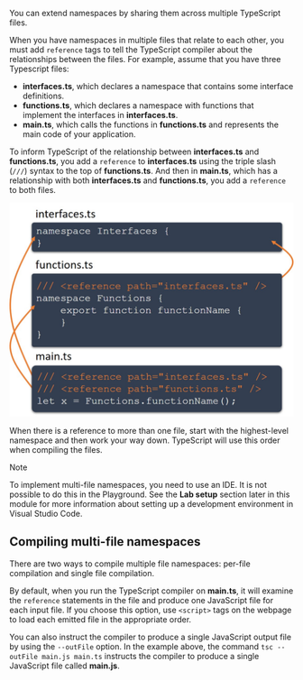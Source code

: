 You can extend namespaces by sharing them across multiple TypeScript files.

When you have namespaces in multiple files that relate to each other, you must add `reference` tags to tell the TypeScript compiler about the relationships between the files. For example, assume that you have three Typescript files:

- **interfaces.ts**, which declares a namespace that contains some interface definitions.
- **functions.ts**, which declares a namespace with functions that implement the interfaces in **interfaces.ts**.
- **main.ts**, which calls the functions in **functions.ts** and represents the main code of your application.

To inform TypeScript of the relationship between **interfaces.ts** and **functions.ts**, you add a `reference` to **interfaces.ts** using the triple slash (`///`) syntax to the top of **functions.ts**. And then in **main.ts**, which has a relationship with both **interfaces.ts** and **functions.ts**, you add a `reference` to both files.

![Two files that use namespaces are able to describe the relationship using reference statements. The file functions.ts has a relationship with interfaces.ts and main.ts has a relationship with interfaces.ts and functions.ts.](../media/m07_multi-file_namespaces.jpg)

When there is a reference to more than one file, start with the highest-level namespace and then work your way down. TypeScript will use this order when compiling the files.

> [!NOTE]
> To implement multi-file namespaces, you need to use an IDE. It is not possible to do this in the Playground. See the **Lab setup** section later in this module for more information about setting up a development environment in Visual Studio Code.

## Compiling multi-file namespaces

There are two ways to compile multiple file namespaces: per-file compilation and single file compilation.

By default, when you run the TypeScript compiler on **main.ts**, it will examine the `reference` statements in the file and produce one JavaScript file for each input file. If you choose this option, use `<script>` tags on the webpage to load each emitted file in the appropriate order.

You can also instruct the compiler to produce a single JavaScript output file by using the `--outFile` option. In the example above, the command `tsc --outFile main.js main.ts` instructs the compiler to produce a single JavaScript file called **main.js**.
